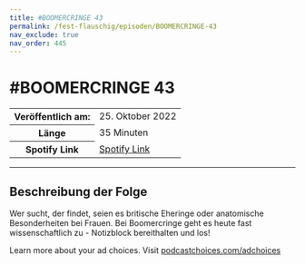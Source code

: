 ```yaml
---
title: #BOOMERCRINGE 43
permalink: /fest-flauschig/episoden/BOOMERCRINGE-43
nav_exclude: true
nav_order: 445
---
```


# #BOOMERCRINGE 43
<table class="resp-table dcf-table dcf-table-responsive dcf-table-bordered dcf-table-striped dcf-w-100%">
                    <tbody>
                        <tr>
                            <th scope="row">Veröffentlich am:</th>
                            <td data-label="Veröffentlich am:">25. Oktober 2022</td>
                        </tr>
                        <tr>
                            <th scope="row">Länge </th>
                            <td data-label="Länge ">35 Minuten</td>
                        </tr><tr>
                                <th scope="row">Spotify Link</th>
                                <td data-label="Spotify Link"><a href="https://open.spotify.com/episode/0itmWNlVsmdXs3y5czMC0A">Spotify Link</a></td>
                            </tr></tbody>
                </table>

***

## Beschreibung der Folge

<div>
<p>Wer sucht, der findet, seien es britische Eheringe oder anatomische Besonderheiten bei Frauen. Bei Boomercringe geht es heute fast wissenschaftlich zu - Notizblock bereithalten und los!</p><p> </p><p>Learn more about your ad choices. Visit <a href="https://podcastchoices.com/adchoices" rel="nofollow">podcastchoices.com/adchoices</a></p>  
</div>

